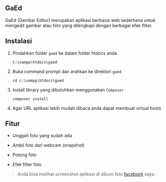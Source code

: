 ## GaEd

GaEd (Gambar Editor) merupakan aplikasi  berbasis web sederhana untuk mengedit gambar atau foto yang dilengkapi dengan berbagai efek filter.

## Instalasi

1.	Pindahkan folder `gaed` ke dalam folder htdocs anda

		C:\xampp\htdocs\gaed

2.	Buka command prompt dan arahkan ke direktori `gaed`

		cd c:\xampp\htdocs\gaed

3.	Install library yang dibutuhkan menggunakan `Composer`

		composer install

4.	Agar URL aplikasi lebih mudah dibaca anda dapat membuat virtual hosts

## Fitur

*	Unggah foto yang sudah ada

*	Ambil foto dari webcam (snapshot)

*	Potong foto

*	Efek filter foto

>	Anda bisa melihat screenshot aplikasi di album foto [facebook]() saya.